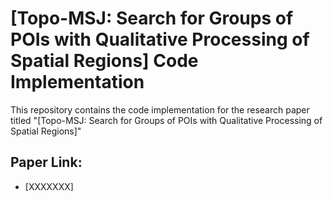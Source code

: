 # [Topo-MSJ: Search for Groups of POIs with Qualitative Processing of Spatial Regions] Code Implementation

This repository contains the code implementation for the research paper titled "[Topo-MSJ: Search for Groups of POIs with Qualitative Processing of Spatial Regions]"

## Paper Link:

* [XXXXXXX]
